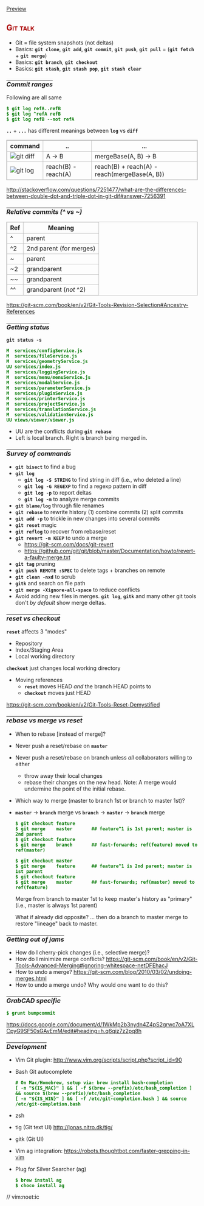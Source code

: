 [Preview](file:///Users/howard/code/git/talk/notes.html)

<style>
table, th, td { border: 1px solid #bbb; }
code { font-weight: bold; }
pre { color: #070; }
h1, h2 { color: #A00; }
h1 { text-decoration: underline; }
h2 { font-variant: small-caps;; }
h3 { font-style: oblique; text-decoration: overline; }
</style>

Git talk
--------

*	Git = file system snapshots (not deltas)
*	Basics: `git clone`, `git add`, `git commit`, `git push`, `git pull` = (`git fetch` + `git merge`)
*	Basics: `git branch`, `git checkout`
*	Basics: `git stash`, `git stash pop`, `git stash clear`

### Commit ranges

Following are all same

```
$ git log refA..refB
$ git log ^refA refB
$ git log refB --not refA

```

`..` + `...` has different meanings between `log` vs `diff`

command | ..              | ...
------- | --------------- | ---------------
![git diff](http://mythic-beasts.com/~mark/git-diff-help.png) | A -> B       | mergeBase(A, B) -> B
![git log](http://mythic-beasts.com/~mark/git-log-for-upload-smaller.png) | reach(B) - reach(A) | reach(B) + reach(A) - reach(mergeBase(A, B))

http://stackoverflow.com/questions/7251477/what-are-the-differences-between-double-dot-and-triple-dot-in-git-dif#answer-7256391

### Relative commits (^ vs ~)

Ref     | Meaning
------- | ------------------------------
^       | parent
^2      | 2nd parent (for merges)
~       | parent
~2      | grandparent
~~      | grandparent
^^      | grandparent (*not* ^2)

https://git-scm.com/book/en/v2/Git-Tools-Revision-Selection#Ancestry-References

### Getting status

`git status -s`

```
M  services/configService.js
M  services/fileService.js
M  services/geometryService.js
UU services/index.js
M  services/loggingService.js
M  services/menu/menuService.js
M  services/modalService.js
M  services/parameterService.js
M  services/pluginService.js
M  services/printerService.js
M  services/projectService.js
M  services/translationService.js
M  services/validationService.js
UU views/viewer/viewer.js
```

*	UU are the conflicts during `git rebase`
*	Left is local branch.  Right is branch being merged in.

### Survey of commands

*	`git bisect` to find a bug
*	`git log`
	*	`git log -S STRING` to find string in diff (i.e., who deleted a line)
	*	`git log -G REGEXP` to find a regexp pattern in diff
	*	`git log -p` to report deltas
	*	`git log -m` to analyze merge commits
*	`git blame/log` through file renames
*	`git rebase` to rewrite history (1) combine commits (2) split commits
*	`git add -p` to trickle in new changes into several commits
*	`git reset` magic
*	`git reflog` to recover from rebase/reset
*	`git revert -m KEEP` to undo a merge
	*	https://git-scm.com/docs/git-revert
	*	https://github.com/git/git/blob/master/Documentation/howto/revert-a-faulty-merge.txt
*	`git tag` pruning
*	`git push REMOTE :SPEC` to delete tags + branches on remote
*	`git clean -nxd` to scrub
*	`gitk` and search on file path
*	`git merge -Xignore-all-space` to reduce conflicts
*	Avoid adding new files in merges.  `git log`, `gitk` and many other git tools don't *by default* show merge deltas.

### reset vs checkout

`reset` affects 3 "modes"
*	Repository
*	Index/Staging Area
*	Local working directory

`checkout` just changes local working directory

*	Moving references
	*	`reset` moves HEAD *and* the branch HEAD points to
	*	`checkout` moves just HEAD

https://git-scm.com/book/en/v2/Git-Tools-Reset-Demystified

### rebase vs merge vs reset

*	When to rebase [instead of merge]?
*	Never push a reset/rebase on `master`
*	Never push a reset/rebase on branch unless *all* collaborators willing to either
	*	throw away their local changes
	*	rebase their changes on the new head.  Note: A merge would undermine the point of the initial rebase.
*	Which way to merge (master to branch 1st or branch to master 1st)?
*	`master` -> `branch` merge vs `branch` -> `master` -> `branch` merge

	```
	$ git checkout feature
	$ git merge    master       ## feature^1 is 1st parent; master is 2nd parent
	$ git checkout feature
	$ git merge    branch       ## fast-forwards; ref(feature) moved to ref(master)

	$ git checkout master
	$ git merge    feature      ## feature^1 is 2nd parent; master is 1st parent
	$ git checkout feature
	$ git merge    master       ## fast-forwards; ref(master) moved to ref(feature)
	```

	Merge from branch to master 1st to keep master's history as "primary" (i.e., master is always 1st parent)

	What if already did opposite? ... then do a branch to master merge to restore "lineage" back to master.

### Getting out of jams

*	How do I cherry-pick changes (i.e., selective merge)?
*	How do I minimize merge conflicts? https://git-scm.com/book/en/v2/Git-Tools-Advanced-Merging#ignoring-whitespace-netDFEhacJ
*	How to undo a merge? https://git-scm.com/blog/2010/03/02/undoing-merges.html
*	How to undo a merge undo?  Why would one want to do this?

### GrabCAD specific

```
$ grunt bumpcommit
```

https://docs.google.com/document/d/1WkMp2b3nydn4Z4pS2grwc7oA7XLCpyG9SF50sGAvEmM/edit#heading=h.q6qiz7z2pq8h

### Development

* Vim Git plugin:     http://www.vim.org/scripts/script.php?script_id=90
* Bash Git autocomplete
	```
	# On Mac/Homebrew, setup via: brew install bash-completion
	[ -n "${IS_MAC}" ] && [ -f $(brew --prefix)/etc/bash_completion ] && source $(brew --prefix)/etc/bash_completion
	[ -n "${IS_WIN}" ] && [ -f /etc/git-completion.bash ] && source /etc/git-completion.bash
	```
* zsh

* tig  (Git text UI) http://jonas.nitro.dk/tig/
* gitk (Git UI)

* Vim ag integration: https://robots.thoughtbot.com/faster-grepping-in-vim
* Plug for Silver Searcher (ag)
	```
	$ brew install ag
	$ choco install ag
	```

// vim:noet:ic
